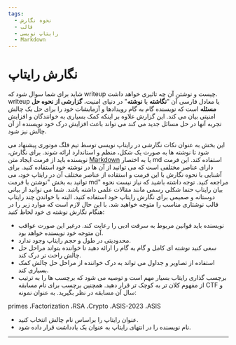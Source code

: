 ```yaml
---
tags:
  - نحوه نگارش 
  - قالب
  - رایتاپ نویسی
  - Markdown 
---
```


#   نگارش رایتاپ

شاید برای شما سوال شود که writeup چیست و نوشتن آن چه تاثیری خواهد داشت. writeup یا معادل فارسی آن "**نگاشته** یا **نوشته**" در دنیای امنیت، **گزارشی از نحوه حل مسئله** است که نویسنده گام به گام رویدادها و آزمایشات خود را برای حل یک چالش امنیتی بیان می کند. این گزارش علاوه بر اینکه کمک بسیاری به خوانندگان و افزایش تجربه آنها در حل مسائل جدید می کند می تواند باعث افزایش درک خود نویسنده از آن چالش نیز شود.  

 این بخش به عنوان نکات نگارشی در رایتاپ نویسی توسط تیم فلگ موتوری پیشنهاد می شود تا نوشته ها به صورت یک شکل، منظم و استاندارد ارائه شوند.  برای نگارش، نویسنده باید از فرمت ایجاد متن [Markdown](https://en.wikipedia.org/wiki/Markdown) یا به اختصار md استفاده کند. این فرمت دارای عناصر مختلفی است که می توانید از آن ها در نوشته خود استفاده کنید. برای آشنایی با نحوه نگارش با  این فرمت و استفاده از عناصر مختلف آن در رایتاپ خود، می توانید به بخش "نوشتن با فرمت md" مراجعه کنید.
 توجه داشته باشید که نیاز نیست نحوه بیان رایتاپ حتما شکلی رسمی مانند مقالات علمی داشته باشد. شما می توانید از بیانی دوستانه و صمیمی برای نگارش رایتاپ خود استفاده کنید. البته با خواندن چند رایتاپ قالب نوشتاری مناسب را متوجه خواهید شد.
با این حال لازم است که موارد زیر را در هنگام نگارش نوشته ی خود لحاظ  کنید:

- نویسنده باید قوانین مربوط به سرقت ادبی را رعایت کند. درغیر این صورت عواقب آن متوجه خود نویسنده خواهد بود.
- محدودیتی در طول و حجم رایتاپ وجود ندارد.
- سعی کنید نوشته ای کامل و گام به گام را ارائه دهید تا خواننده بتواند مراحل حل چالش راحت تر درک کند. 
- استفاده از تصاویر و جداول می تواند به درک خواننده از  مراحل حل چالش کمک بسیاری کند.
- برچسب گذاری رایتاب بسیار مهم است و توصیه می شود که برچسب ها را به ترتیب از مفهوم کلان تر به کوچک تر قرار دهید. همچنین برچسب برای نام مسابقه CTF و سال آن مسابقه در نظر بگیرید. به عنوان نمونه: 

primes ،Factorization ،RSA ،Crypto ،ASIS-2023 ،ASIS  

- عنوان رایتاپ را براساس نام چالش انتخاب کنید.
- نام نویسنده را در انتهای رایتاپ به عنوان یک یادداشت قرار داده شود.

---
